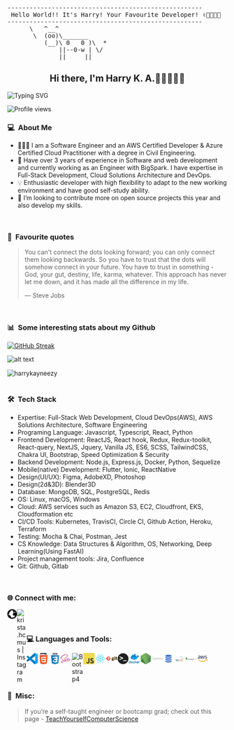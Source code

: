 <!-- ### Hi there 👋🧑🏾‍💻 -->

<!--
**HarryKayNeezy/HarryKayNeezy** is a ✨ _special_ ✨ repository because its `README.md` (this file) appears on your GitHub profile.

Here are some ideas to get you started:

- 🔭 I’m currently working on ...
- 🌱 I’m currently learning ...
- 👯 I’m looking to collaborate on ...
- 🤔 I’m looking for help with ...
- 💬 Ask me about ...
- 📫 How to reach me: ...
- 😄 Pronouns: ...
- ⚡ Fun fact: ...
-->

<pre>

-----------------------------------------------------
<span> Hello World!! It's Harry! Your Favourite Developer! ✌🏾🧑🏾‍💻 </span>
-----------------------------------------------------
      \   ^__^
       \  (oo)\_______
          (__)\ 0   0 )\  *
              ||--0-w | \/
              ||     ||
</pre>


<div align="center">
  <h2> 
     Hi there, I'm Harry K. A.✌🏾🧑🏾‍💻
  </h2>
</div>

![Typing SVG](https://readme-typing-svg.herokuapp.com?font=arial&color=5594F0&lines=Software%20Engineer)

![Profile views](https://komarev.com/ghpvc/?username=harrykayneezy)

### 💻 &nbsp;About Me
- 🧑🏾‍💻  I am a Software Engineer and an AWS Certified Developer & Azure Certified Cloud Practitioner with a degree in Civil Engineering.
- 🔭  Have over 3 years of experience in Software and web development and currently working as an Engineer with BigSpark. I have expertise in Full-Stack Development, Cloud Solutions Architecture and DevOps.
- 💡  Enthusiastic developer with high flexibility to adapt to the new working environment and have good self-study ability.
- 🤔 I’m looking to contribute more on open source projects this year and also develop my skills.

<br>

### 💬 &nbsp;Favourite quotes
> You can't connect the dots looking forward; you can only connect them looking backwards. So you have to trust that the dots will somehow connect in your future. You have to trust in something - God, your gut, destiny, life, karma, whatever. This approach has never let me down, and it has made all the difference in my life.
>
>— Steve Jobs

<br />  


### 📊 &nbsp;Some interesting stats about my Github

[![GitHub Streak](http://github-readme-streak-stats.herokuapp.com?user=harrykayneezy&theme=ayu-light&date_format=M%20j%5B%2C%20Y%5D&background=FFFFFF&stroke=5594F0&sideNums=5594F0&sideLabels=5594F0&border=D0D7DE)](https://git.io/streak-stats)

![alt text](https://github-readme-stats.vercel.app/api?username=harrykayneezy&show_icons=true&include_all_commits=true&count_private=true)

<div><img align="center" src="https://github-readme-stats.vercel.app/api/top-langs/?username=harrykayneezy&layout=compact&hide=html" alt="harrykayneezy" /></div>

<br />

### 🛠 &nbsp;Tech Stack
- Expertise: Full-Stack Web Development, Cloud DevOps(AWS), AWS Solutions Architecture, Software Engineering
- Programing Language: Javascript, Typescript, React, Python 
- Frontend Development: ReactJS, React hook, Redux, Redux-toolkit, React-query, NextJS, Jquery, Vanilla JS, ES6, SCSS, TailwindCSS, Chakra UI, Bootstrap, Speed Optimization & Security
- Backend Development: Node.js, Express.js, Docker, Python, Sequelize
- Mobile(native) Development: Flutter, Ionic, ReactNative
- Design(UI/UX): Figma, AdobeXD, Photoshop
- Design(2d&3D): Blender3D
- Database: MongoDB, SQL, PostgreSQL, Redis
- OS: Linux, macOS, Windows 
- Cloud: AWS services such as Amazon S3, EC2, Cloudfront, EKS, Cloudformation etc
      <!-- Build & Bundle Tools: Grunt, Gulp, webpack -->
- CI/CD Tools: Kubernetes, TravisCI, Circle CI, Github Action, Heroku, Terraform 
- Testing: Mocha & Chai, Postman, Jest 
- CS Knowledge: Data Structures & Algorithm, OS, Networking, Deep Learning(Using FastAI) 
- Project management tools: Jira, Confluence
- Git:  Github, Gitlab
<br />


### 🌐&nbsp;Connect with me:
[<img align="left" alt="" width="22px" src="https://raw.githubusercontent.com/iconic/open-iconic/master/svg/globe.svg" />][linkedin]
[<img align="left" alt="krista.hcmus | Instagram" width="22px" src="https://cdn.jsdelivr.net/npm/simple-icons@v3/icons/github.svg" />][github]

<br />
<br />

### 💻&nbsp;Languages and Tools:

[<img align="left" alt="Visual Studio Code" width="26px" src="https://raw.githubusercontent.com/github/explore/80688e429a7d4ef2fca1e82350fe8e3517d3494d/topics/visual-studio-code/visual-studio-code.png" />][github]
[<img align="left" alt="HTML5" width="26px" src="https://raw.githubusercontent.com/github/explore/80688e429a7d4ef2fca1e82350fe8e3517d3494d/topics/html/html.png" />][github]
[<img align="left" alt="CSS3" width="26px" src="https://raw.githubusercontent.com/github/explore/80688e429a7d4ef2fca1e82350fe8e3517d3494d/topics/css/css.png" />][github]
[<img align="left" alt="Sass" width="26px" src="https://raw.githubusercontent.com/github/explore/80688e429a7d4ef2fca1e82350fe8e3517d3494d/topics/sass/sass.png" />][github]
[<img align="left" alt="Bootstrap4" width="26px" src="https://img.icons8.com/color/48/000000/bootstrap.png"/>][github]
[<img align="left" alt="JavaScript" width="26px" src="https://raw.githubusercontent.com/github/explore/80688e429a7d4ef2fca1e82350fe8e3517d3494d/topics/javascript/javascript.png" />][github]
[<img align="left" alt="React" width="26px" src="https://raw.githubusercontent.com/github/explore/80688e429a7d4ef2fca1e82350fe8e3517d3494d/topics/react/react.png" />][github]
[<img align="left" alt="Git" width="26px" src="https://raw.githubusercontent.com/github/explore/80688e429a7d4ef2fca1e82350fe8e3517d3494d/topics/git/git.png" />][github]
[<img align="left" alt="Terminal" width="26px" src="https://raw.githubusercontent.com/github/explore/80688e429a7d4ef2fca1e82350fe8e3517d3494d/topics/terminal/terminal.png" />][github]
 <!-- [<img align="left" alt="Java" width="26px" src="https://img.icons8.com/color/48/000000/java-coffee-cup-logo.png"/>][github] -->
[<img align="left" alt="Docker" width="26px" src="https://raw.githubusercontent.com/github/explore/80688e429a7d4ef2fca1e82350fe8e3517d3494d/topics/docker/docker.png" />][github]
[<img align="left" alt="Node.js" width="26px" src="https://raw.githubusercontent.com/github/explore/80688e429a7d4ef2fca1e82350fe8e3517d3494d/topics/nodejs/nodejs.png" />][github]
[<img align="left" alt="Express" width="26px" src="https://raw.githubusercontent.com/github/explore/80688e429a7d4ef2fca1e82350fe8e3517d3494d/topics/express/express.png" />][github]
[<img align="left" alt="SQL" width="26px" src="https://raw.githubusercontent.com/github/explore/80688e429a7d4ef2fca1e82350fe8e3517d3494d/topics/sql/sql.png" />][github]
[<img align="left" alt="MySQL" width="26px" src="https://raw.githubusercontent.com/github/explore/80688e429a7d4ef2fca1e82350fe8e3517d3494d/topics/mysql/mysql.png" />][github]
[<img align="left" alt="MongoDB" width="26px" src="https://raw.githubusercontent.com/github/explore/80688e429a7d4ef2fca1e82350fe8e3517d3494d/topics/mongodb/mongodb.png" />][github]
[<img align="left" alt="AWS" width="26px" src="https://raw.githubusercontent.com/github/explore/80688e429a7d4ef2fca1e82350fe8e3517d3494d/topics/aws/aws.png" />][github]
<br />
<br />

[linkedin]: https://www.linkedin.com/in/harry-kwabena-ablor/
[github]: https://github.com/harrykayneezy
<br />  



### 🤔 &nbsp;Misc:
> If you’re a self-taught engineer or bootcamp grad; check out this page - [TeachYourselfComputerScience](https://teachyourselfcs.com)

